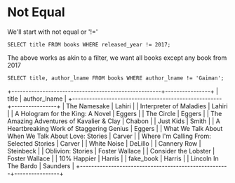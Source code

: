 # Not Equal 

We'll start with not equal or '!='

```
SELECT title FROM books WHERE released_year != 2017;
```
The above works as akin to a filter, we want all books except any book from 2017 

```
SELECT title, author_lname FROM books WHERE author_lname != 'Gaiman';
```
+-----------------------------------------------------+----------------+
| title                                               | author_lname   |
+-----------------------------------------------------+----------------+
| The Namesake                                        | Lahiri         |
| Interpreter of Maladies                             | Lahiri         |
| A Hologram for the King: A Novel                    | Eggers         |
| The Circle                                          | Eggers         |
| The Amazing Adventures of Kavalier & Clay           | Chabon         |
| Just Kids                                           | Smith          |
| A Heartbreaking Work of Staggering Genius           | Eggers         |
| What We Talk About When We Talk About Love: Stories | Carver         |
| Where I'm Calling From: Selected Stories            | Carver         |
| White Noise                                         | DeLillo        |
| Cannery Row                                         | Steinbeck      |
| Oblivion: Stories                                   | Foster Wallace |
| Consider the Lobster                                | Foster Wallace |
| 10% Happier                                         | Harris         |
| fake_book                                           | Harris         |
| Lincoln In The Bardo                                | Saunders       |
+-----------------------------------------------------+----------------+

